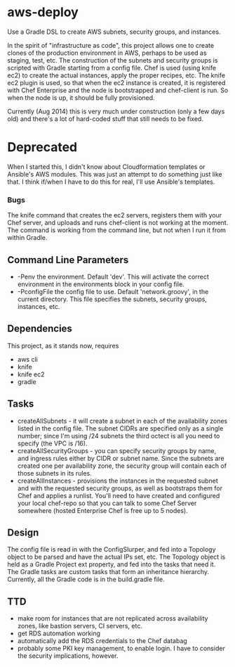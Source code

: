 aws-deploy
==========

Use a Gradle DSL to create AWS subnets, security groups, and instances.

In the spirit of "infrastructure as code", this project allows one to create clones of the production environment
in AWS, perhaps to be used as
staging, test, etc.  The construction of the subnets and security groups is scripted with Gradle starting from a
config file.  Chef is used (using knife ec2) to create the actual instances, apply the proper recipes, etc.  The
knife ec2 plugin is used, so that when the ec2 instance is created, it is registered with Chef Enterprise and the 
node is bootstrapped and chef-client is run.  So when the node is up, it should be fully provisioned.

Currently (Aug 2014) this is very much under construction (only a few days old) and there's a lot of hard-coded stuff
that still needs to be fixed.  

# Deprecated
When I started this, I didn't know about Cloudformation templates or Ansible's AWS modules. This was just an attempt to do something just like
that. I think if/when I have to do this for real, I'll use Ansible's templates.

### Bugs
The knife command that creates the ec2 servers, registers them with your Chef server, and 
uploads and runs chef-client is not working at the moment. The command is working from the command line, but not when I run
it from within Gradle.

## Command Line Parameters
* -Penv the environment. Default 'dev'.  This will activate the correct environment in the environments block in your config file.
* -PconfigFile the config file to use.  Default 'network.groovy', in the current directory.  This file specifies the subnets, security groups, instances, etc.

## Dependencies
This project, as it stands now, requires
* aws cli
* knife
* knife ec2
* gradle

## Tasks
* createAllSubnets - it will create a subnet in each of the availability zones listed in the config file.  The subnet CIDRs are specified only as a single number; since I'm using /24 subnets the third octect is all you need to specify (the VPC is /16).
* createAllSecurityGroups - you can specify security groups by name, and ingress rules either by CIDR or subnet name.  Since the subnets are created one per availability zone, the security group will contain each of those subnets in its rules.
* createAllInstances - provisions the instances in the requested subnet and with the requested security groups, as well as bootstraps them for Chef and applies a runlist.  You'll need to have created and configured your local chef-repo so that you can talk to some Chef Server somewhere (hosted Enterprise Chef is free up to 5 nodes).

## Design
The config file is read in with the ConfigSlurper, and fed into a Topology object to be parsed and have the actual IPs set, etc.  The Topology object is held as a Gradle Project ext property, and fed into the tasks that need it.  The Gradle tasks are custom tasks that form an inheritance hierarchy.  Currently, all the Gradle code is in the build.gradle file.

## TTD
* make room for instances that are not replicated across availability zones, like bastion servers, CI servers, etc.
* get RDS automation working
* automatically add the RDS credentials to the Chef databag
* probably some PKI key management, to enable login.  I have to consider the security implications, however.
